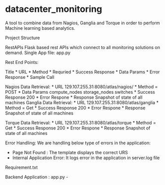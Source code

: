 # datacenter_monitoring
A tool to combine data from Nagios, Ganglia and Torque in order to perform Machine learning based analytics.

Project Structure

RestAPIs
Flask based rest APIs which connect to all monitoring solutions on demand.
Single App file: app.py

Rest End Points:

Title
	* URL
	* Method
	* Requried
	* Success Response
	* Data Params
	* Error Response
	* Sample Call


Nagios Data Retrieval:
	* URL 
		129.107.255.31:8080/atlas/nagios/<params>
	* Method = POST
	* Data Params
		compute_nodes
		storage_nodes
		switches
	* Success Response
		200
	* Error Respone
	* Response
		Snapshot of state of all machines
Ganglia Data Retrieval:
	* URL 
		129.107.255.31:8080/atlas/ganglia
	* Method = Get
	* Success Response
		200
	* Error Respone
	* Response
		Snapshot of state of all machines

Torque Data Retrieval:
	* URL 
		129.107.255.31:8080/atlas/torque
	* Method = Get
	* Success Response
		200
	* Error Respone
	* Response
		Snapshot of state of all machines

Error Handling:
We are handling below type of errors in the application:
- Page Not Found : The template displays the correct URS
- Internal Application Error: It logs error in the application in server.log file

Requirement.txt

Backend Application :
app.py - 
